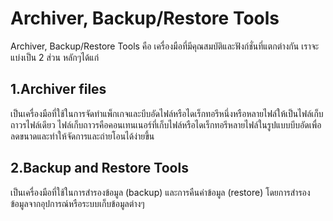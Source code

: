 # Archiver, Backup/Restore Tools

Archiver, Backup/Restore Tools คือ เครื่องมือที่มีคุณสมบัติและฟังก์ชั่นที่แตกต่างกัน เราจะแบ่งเป็น 2 ส่วน หลักๆได้แก่ 
## 1.Archiver files  
เป็นเครื่องมือที่ใช้ในการจัดทำแพ็กเกจและบีบอัดไฟล์หรือไดเร็กทอรีหนึ่งหรือหลายไฟล์ให้เป็นไฟล์เก็บถาวรไฟล์เดียว ไฟล์เก็บถาวรคือคอนเทนเนอร์ที่เก็บไฟล์หรือไดเร็กทอรีหลายไฟล์ในรูปแบบบีบอัดเพื่อลดขนาดและทำให้จัดการและถ่ายโอนได้ง่ายขึ้น

## 2.Backup and Restore Tools
  เป็นเครื่องมือที่ใช้ในการสำรองข้อมูล (backup) และการคืนค่าข้อมูล (restore)  โดยการสำรองข้อมูลจากอุปการณ์หรือระบบเก็บข้อมูลต่างๆ